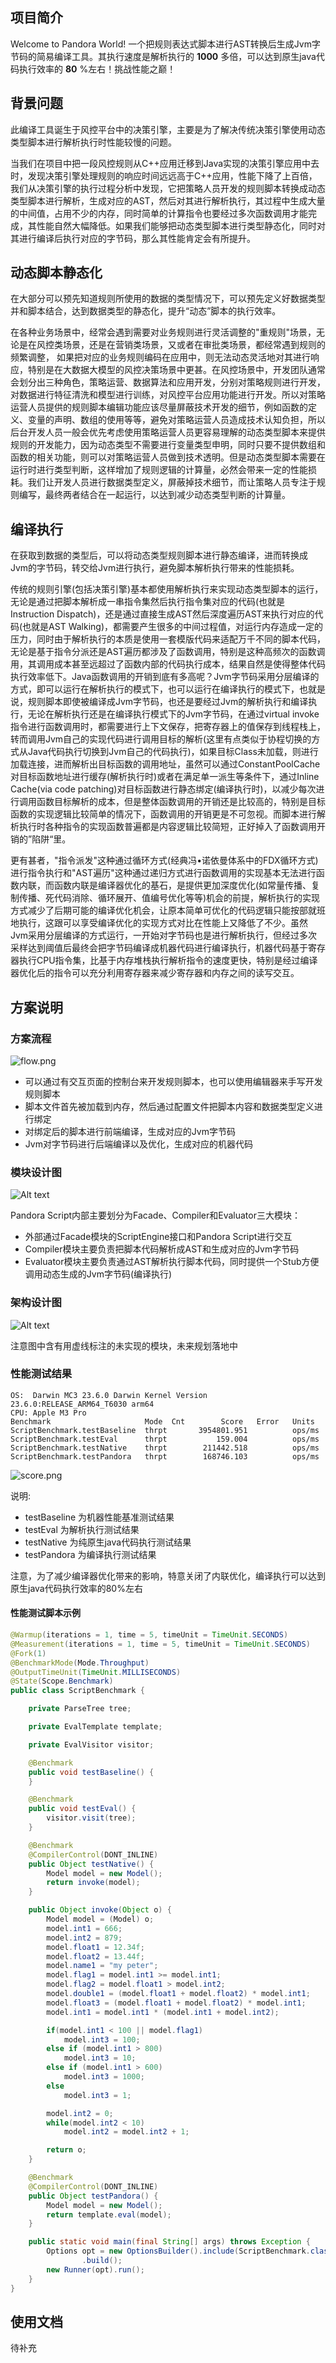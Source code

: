 ## 项目简介
Welcome to Pandora World! 一个把规则表达式脚本进行AST转换后生成Jvm字节码的简易编译工具。其执行速度是解析执行的 **1000** 多倍，可以达到原生java代码执行效率的 **80** %左右！挑战性能之巅！

## 背景问题
此编译工具诞生于风控平台中的决策引擎，主要是为了解决传统决策引擎使用动态类型脚本进行解析执行时性能较慢的问题。

当我们在项目中把一段风控规则从C++应用迁移到Java实现的决策引擎应用中去时，发现决策引擎处理规则的响应时间远远高于C++应用，性能下降了上百倍，我们从决策引擎的执行过程分析中发现，它把策略人员开发的规则脚本转换成动态类型脚本进行解析，生成对应的AST，然后对其进行解析执行，其过程中生成大量的中间值，占用不少的内存，同时简单的计算指令也要经过多次函数调用才能完成，其性能自然大幅降低。如果我们能够把动态类型脚本进行类型静态化，同时对其进行编译后执行对应的字节码，那么其性能肯定会有所提升。

## 动态脚本静态化
在大部分可以预先知道规则所使用的数据的类型情况下，可以预先定义好数据类型并和脚本结合，达到数据类型的静态化，提升“动态”脚本的执行效率。

在各种业务场景中，经常会遇到需要对业务规则进行灵活调整的"重规则"场景，无论是在风控类场景，还是在营销类场景，又或者在审批类场景，都经常遇到规则的频繁调整， 如果把对应的业务规则编码在应用中，则无法动态灵活地对其进行响应，特别是在大数据大模型的风控决策场景中更甚。在风控场景中，开发团队通常会划分出三种角色，策略运营、数据算法和应用开发，分别对策略规则进行开发，对数据进行特征清洗和模型进行训练，对风控平台应用功能进行开发。所以对策略运营人员提供的规则脚本编辑功能应该尽量屏蔽技术开发的细节，例如函数的定义、变量的声明、数组的使用等等，避免对策略运营人员造成技术认知负担，所以后台开发人员一般会优先考虑使用策略运营人员更容易理解的动态类型脚本来提供规则的开发能力，因为动态类型不需要进行变量类型申明，同时只要不提供数组和函数的相关功能，则可以对策略运营人员做到技术透明。但是动态类型脚本需要在运行时进行类型判断，这样增加了规则逻辑的计算量，必然会带来一定的性能损耗。我们让开发人员进行数据类型定义，屏蔽掉技术细节，而让策略人员专注于规则编写，最终两者结合在一起运行，以达到减少动态类型判断的计算量。

## 编译执行
在获取到数据的类型后，可以将动态类型规则脚本进行静态编译，进而转换成Jvm的字节码，转交给Jvm进行执行，避免脚本解析执行带来的性能损耗。

传统的规则引擎(包括决策引擎)基本都使用解析执行来实现动态类型脚本的运行，无论是通过把脚本解析成一串指令集然后执行指令集对应的代码(也就是Instruction Dispatch)，还是通过直接生成AST然后深度遍历AST来执行对应的代码(也就是AST Walking)，都需要产生很多的中间过程值，对运行内存造成一定的压力，同时由于解析执行的本质是使用一套模版代码来适配万千不同的脚本代码，无论是基于指令分派还是AST遍历都涉及了函数调用，特别是这种高频次的函数调用，其调用成本甚至远超过了函数内部的代码执行成本，结果自然是使得整体代码执行效率低下。Java函数调用的开销到底有多高呢？Jvm字节码采用分层编译的方式，即可以运行在解析执行的模式下，也可以运行在编译执行的模式下，也就是说，规则脚本即使被编译成Jvm字节码，也还是要经过Jvm的解析执行和编译执行，无论在解析执行还是在编译执行模式下的Jvm字节码，在通过virtual invoke指令进行函数调用时，都需要进行上下文保存，把寄存器上的值保存到线程栈上，转而调用Jvm自己的实现代码进行调用目标的解析(这里有点类似于协程切换的方式从Java代码执行切换到Jvm自己的代码执行)，如果目标Class未加载，则进行加载连接，进而解析出目标函数的调用地址，虽然可以通过ConstantPoolCache对目标函数地址进行缓存(解析执行时)或者在满足单一派生等条件下，通过Inline Cache(via code patching)对目标函数进行静态绑定(编译执行时)，以减少每次进行调用函数目标解析的成本，但是整体函数调用的开销还是比较高的，特别是目标函数的实现逻辑比较简单的情况下，函数调用的开销更是不可忽视。而脚本进行解析执行时各种指令的实现函数普遍都是内容逻辑比较简短，正好掉入了函数调用开销的”陷阱“里。

更有甚者，"指令派发"这种通过循环方式(经典冯•诺依曼体系中的FDX循环方式)进行指令执行和"AST遍历"这种通过递归方式进行函数调用的实现基本无法进行函数内联，而函数内联是编译器优化的基石，是提供更加深度优化(如常量传播、复制传播、死代码消除、循环展开、值编号优化等等)机会的前提，解析执行的实现方式减少了后期可能的编译优化机会，让原本简单可优化的代码逻辑只能按部就班地执行，这跟可以享受编译优化的实现方式对比在性能上又降低了不少。虽然Jvm采用分层编译的方式运行，一开始对字节码也是进行解析执行，但经过多次采样达到阈值后最终会把字节码编译成机器代码进行编译执行，机器代码基于寄存器执行CPU指令集，比基于内存堆栈执行解析指令的速度更快，特别是经过编译器优化后的指令可以充分利用寄存器来减少寄存器和内存之间的读写交互。

## 方案说明

### 方案流程

![flow.png](./docs/flow.png)

* 可以通过有交互页面的控制台来开发规则脚本，也可以使用编辑器来手写开发规则脚本
* 脚本文件首先被加载到内存，然后通过配置文件把脚本内容和数据类型定义进行绑定
* 对绑定后的脚本进行前端编译，生成对应的Jvm字节码
* Jvm对字节码进行后端编译以及优化，生成对应的机器代码

### 模块设计图
![Alt text](./docs/compiler.png "模块设计视图")

Pandora Script内部主要划分为Facade、Compiler和Evaluator三大模块：
* 外部通过Facade模块的ScriptEngine接口和Pandora Script进行交互
* Compiler模块主要负责把脚本代码解析成AST和生成对应的Jvm字节码
* Evaluator模块主要负责通过AST解析执行脚本代码，同时提供一个Stub方便调用动态生成的Jvm字节码(编译执行)

### 架构设计图
![Alt text](./docs/arch.png "架构设计视图")

注意图中含有用虚线标注的未实现的模块，未来规划落地中

### 性能测试结果

```text
OS:  Darwin MC3 23.6.0 Darwin Kernel Version 23.6.0:RELEASE_ARM64_T6030 arm64
CPU: Apple M3 Pro
Benchmark                     Mode  Cnt        Score   Error   Units
ScriptBenchmark.testBaseline  thrpt       3954801.951          ops/ms
ScriptBenchmark.testEval      thrpt           159.004          ops/ms
ScriptBenchmark.testNative    thrpt        211442.518          ops/ms
ScriptBenchmark.testPandora   thrpt        168746.103          ops/ms
```

![score.png](./docs/score.png)

说明:
* testBaseline 为机器性能基准测试结果
* testEval 为解析执行测试结果
* testNative 为纯原生java代码执行测试结果
* testPandora 为编译执行测试结果

注意，为了减少编译器优化带来的影响，特意关闭了内联优化，编译执行可以达到原生java代码执行效率的80%左右

#### 性能测试脚本示例
```java
@Warmup(iterations = 1, time = 5, timeUnit = TimeUnit.SECONDS)
@Measurement(iterations = 1, time = 5, timeUnit = TimeUnit.SECONDS)
@Fork(1)
@BenchmarkMode(Mode.Throughput)
@OutputTimeUnit(TimeUnit.MILLISECONDS)
@State(Scope.Benchmark)
public class ScriptBenchmark {

    private ParseTree tree;

    private EvalTemplate template;

    private EvalVisitor visitor;

    @Benchmark
    public void testBaseline() {
    }

    @Benchmark
    public void testEval() {
        visitor.visit(tree);
    }

    @Benchmark
    @CompilerControl(DONT_INLINE)
    public Object testNative() {
        Model model = new Model();
        return invoke(model);
    }

    public Object invoke(Object o) {
        Model model = (Model) o;
        model.int1 = 666;
        model.int2 = 879;
        model.float1 = 12.34f;
        model.float2 = 13.44f;
        model.name1 = "my peter";
        model.flag1 = model.int1 >= model.int1;
        model.flag2 = model.float1 > model.int2;
        model.double1 = (model.float1 + model.float2) * model.int1;
        model.float3 = (model.float1 + model.float2) * model.int1;
        model.int1 = model.int1 * (model.int1 + model.int2);

        if(model.int1 < 100 || model.flag1)
            model.int3 = 100;
        else if (model.int1 > 800)
            model.int3 = 10;
        else if (model.int1 > 600)
            model.int3 = 1000;
        else
            model.int3 = 1;

        model.int2 = 0;
        while(model.int2 < 10)
            model.int2 = model.int2 + 1;

        return o;
    }

    @Benchmark
    @CompilerControl(DONT_INLINE)
    public Object testPandora() {
        Model model = new Model();
        return template.eval(model);
    }

    public static void main(final String[] args) throws Exception {
        Options opt = new OptionsBuilder().include(ScriptBenchmark.class.getSimpleName())
                .build();
        new Runner(opt).run();
    }
}
```

## 使用文档
待补充